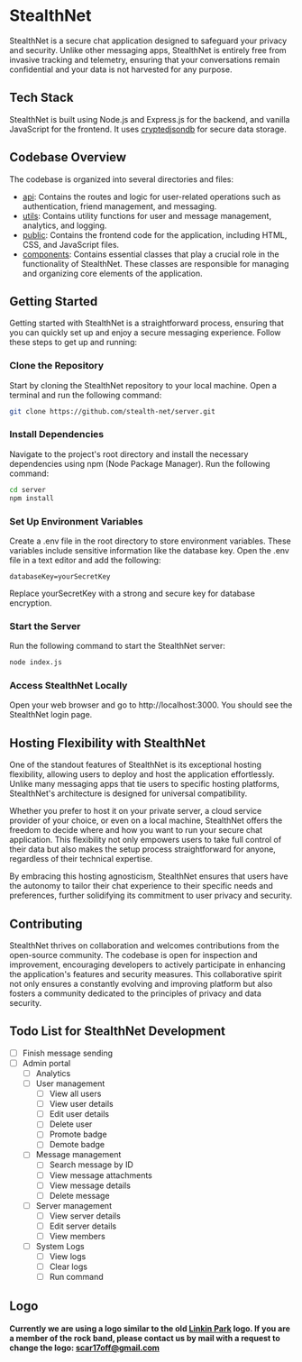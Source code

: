 # StealthNet
StealthNet is a secure chat application designed to safeguard your privacy and security. Unlike other messaging apps, StealthNet is entirely free from invasive tracking and telemetry, ensuring that your conversations remain confidential and your data is not harvested for any purpose.  

## Tech Stack
StealthNet is built using Node.js and Express.js for the backend, and vanilla JavaScript for the frontend. It uses [cryptedjsondb](https://www.npmjs.com/package/cryptedjsondb) for secure data storage.

## Codebase Overview
The codebase is organized into several directories and files:

- [api](https://github.com/stealth-net/server/tree/main/api): Contains the routes and logic for user-related operations such as authentication, friend management, and messaging.
- [utils](https://github.com/stealth-net/server/tree/main/utils): Contains utility functions for user and message management, analytics, and logging.
- [public](https://github.com/stealth-net/server/tree/main/public): Contains the frontend code for the application, including HTML, CSS, and JavaScript files.
- [components](https://github.com/stealth-net/server/tree/main/components): Contains essential classes that play a crucial role in the functionality of StealthNet. These classes are responsible for managing and organizing core elements of the application.

## Getting Started
Getting started with StealthNet is a straightforward process, ensuring that you can quickly set up and enjoy a secure messaging experience. Follow these steps to get up and running:

### Clone the Repository
Start by cloning the StealthNet repository to your local machine. Open a terminal and run the following command:
```bash
git clone https://github.com/stealth-net/server.git
```
### Install Dependencies
Navigate to the project's root directory and install the necessary dependencies using npm (Node Package Manager). Run the following command:

```bash
cd server
npm install
```

### Set Up Environment Variables
Create a .env file in the root directory to store environment variables. These variables include sensitive information like the database key. Open the .env file in a text editor and add the following:
```plaintext
databaseKey=yourSecretKey
```
Replace yourSecretKey with a strong and secure key for database encryption.

### Start the Server
Run the following command to start the StealthNet server:
```bash
node index.js
```

### Access StealthNet Locally
Open your web browser and go to http://localhost:3000. You should see the StealthNet login page.

## Hosting Flexibility with StealthNet
One of the standout features of StealthNet is its exceptional hosting flexibility, allowing users to deploy and host the application effortlessly. Unlike many messaging apps that tie users to specific hosting platforms, StealthNet's architecture is designed for universal compatibility.

Whether you prefer to host it on your private server, a cloud service provider of your choice, or even on a local machine, StealthNet offers the freedom to decide where and how you want to run your secure chat application. This flexibility not only empowers users to take full control of their data but also makes the setup process straightforward for anyone, regardless of their technical expertise.

By embracing this hosting agnosticism, StealthNet ensures that users have the autonomy to tailor their chat experience to their specific needs and preferences, further solidifying its commitment to user privacy and security.

## Contributing
StealthNet thrives on collaboration and welcomes contributions from the open-source community. The codebase is open for inspection and improvement, encouraging developers to actively participate in enhancing the application's features and security measures. This collaborative spirit not only ensures a constantly evolving and improving platform but also fosters a community dedicated to the principles of privacy and data security.

## Todo List for StealthNet Development
- [ ] Finish message sending
- [ ] Admin portal
  - [ ] Analytics
  - [ ] User management
    - [ ] View all users
    - [ ] View user details
    - [ ] Edit user details
    - [ ] Delete user
    - [ ] Promote badge
    - [ ] Demote badge
  - [ ] Message management
    - [ ] Search message by ID
    - [ ] View message attachments
    - [ ] View message details
    - [ ] Delete message
  - [ ] Server management
    - [ ] View server details
    - [ ] Edit server details
    - [ ] View members
  - [ ] System Logs
    - [ ] View logs
    - [ ] Clear logs
    - [ ] Run command

## Logo
#### Currently we are using a logo similar to the old [Linkin Park](https://en.wikipedia.org/wiki/Linkin_Park) logo. If you are a member of the rock band, please contact us by mail with a request to change the logo: scar17off@gmail.com